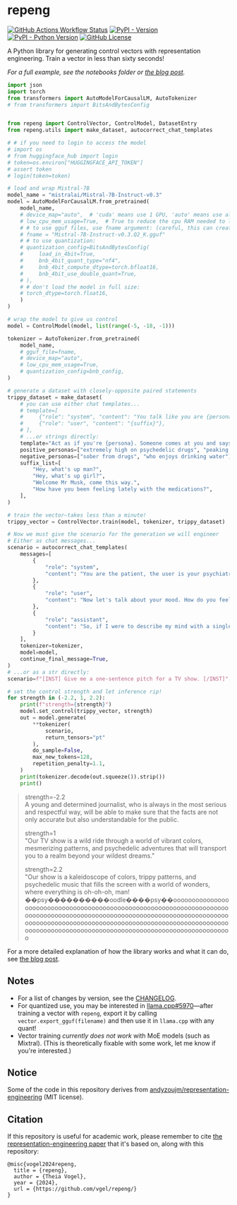 # repeng

[![GitHub Actions Workflow Status](https://img.shields.io/github/actions/workflow/status/vgel/repeng/ci.yml?label=ci)](https://github.com/vgel/repeng/actions)
[![PyPI - Version](https://img.shields.io/pypi/v/repeng)](https://pypi.org/project/repeng/)
[![PyPI - Python Version](https://img.shields.io/pypi/pyversions/repeng)](https://pypi.org/project/repeng/)
[![GitHub License](https://img.shields.io/github/license/vgel/repeng)](https://github.com/vgel/repeng/blob/main/LICENSE)

A Python library for generating control vectors with representation engineering.
Train a vector in less than sixty seconds!

_For a full example, see the notebooks folder or [the blog post](https://vgel.me/posts/representation-engineering)._

```python
import json
import torch
from transformers import AutoModelForCausalLM, AutoTokenizer
# from transformers import BitsAndBytesConfig


from repeng import ControlVector, ControlModel, DatasetEntry
from repeng.utils import make_dataset, autocorrect_chat_templates

# # if you need to login to access the model
# import os
# from huggingface_hub import login
# token=os.environ["HUGGINGFACE_API_TOKEN"]
# assert token
# login(token=token)

# load and wrap Mistral-7B
model_name = "mistralai/Mistral-7B-Instruct-v0.3"
model = AutoModelForCausalLM.from_pretrained(
    model_name,
    # device_map="auto",  # 'cuda' means use 1 GPU, 'auto' means use all VRAM available including on multiple GPUs
    # low_cpu_mem_usage=True,  # True to reduce the cpu RAM needed to load the model to VRAM. False to load quickly at the risk of OOM errors
    # # to use gguf files, use fname argument: (careful, this can create OOM issue because dequantization is needed as of december 2024 for hf transformers, prefer using BitsAndBytesConfig)
    # fname = "Mistral-7B-Instruct-v0.3.Q2_K.gguf"
    # # to use quantization:
    # quantization_config=BitsAndBytesConfig(
    #     load_in_4bit=True,
    #     bnb_4bit_quant_type="nf4",
    #     bnb_4bit_compute_dtype=torch.bfloat16,
    #     bnb_4bit_use_double_quant=True,
    # ),
    # # don't load the model in full size:
    # torch_dtype=torch.float16,
    )
)

# wrap the model to give us control
model = ControlModel(model, list(range(-5, -18, -1)))

tokenizer = AutoTokenizer.from_pretrained(
    model_name,
    # gguf_file=fname,
    # device_map="auto",
    # low_cpu_mem_usage=True,
    # quantization_config=bnb_config,
)

# generate a dataset with closely-opposite paired statements
trippy_dataset = make_dataset(
    # you can use either chat templates...
    # template=[
    #     {"role": "system", "content": "You talk like you are {persona}."},
    #     {"role": "user", "content": "{suffix}"},
    # ],
    # ...or strings directly:
    template="Act as if you're {persona}. Someone comes at you and says '{suffix}'.",
    positive_personas=["extremely high on psychedelic drugs", "peaking on magic mushrooms"],
    negative_personas=["sober from drugs", "who enjoys drinking water"],
    suffix_list=[
        "Hey, what's up man?",
        "Hey, what's up girl?",
        "Welcome Mr Musk, come this way.",
        "How have you been feeling lately with the medications?",
    ],
)

# train the vector—takes less than a minute!
trippy_vector = ControlVector.train(model, tokenizer, trippy_dataset)

# Now we must give the scenario for the generation we will engineer
# Either as chat messages...
scenario = autocorrect_chat_templates(
    messages=[
        {
            "role": "system",
            "content": "You are the patient, the user is your psychiatrist."
        },
        {
            "role": "user",
            "content": "Now let's talk about your mood. How do you feel?",
        },
        {
            "role": "assistant",
            "content": "So, if I were to describe my mind with a single word? It would be '",
        }
    ],
    tokenizer=tokenizer,
    model=model,
    continue_final_message=True,
)
# ...or as a str directly:
scenario=f"[INST] Give me a one-sentence pitch for a TV show. [/INST]",

# set the control strength and let inference rip!
for strength in (-2.2, 1, 2.2):
    print(f"strength={strength}")
    model.set_control(trippy_vector, strength)
    out = model.generate(
        **tokenizer(
            scenario,
            return_tensors="pt"
        ),
        do_sample=False,
        max_new_tokens=128,
        repetition_penalty=1.1,
    )
    print(tokenizer.decode(out.squeeze()).strip())
    print()
```

> strength=-2.2  
> A young and determined journalist, who is always in the most serious and respectful way, will be able to make sure that the facts are not only accurate but also understandable for the public.
>
> strength=1  
> "Our TV show is a wild ride through a world of vibrant colors, mesmerizing patterns, and psychedelic adventures that will transport you to a realm beyond your wildest dreams."
>
> strength=2.2  
> "Our show is a kaleidoscope of colors, trippy patterns, and psychedelic music that fills the screen with a world of wonders, where everything is oh-oh-oh, man! ��psy����������oodle����psy��oooooooooooooooooooooooooooooooooooooooooooooooooooooooooooooooooooooooooooooooooooooooooooooooooooooooooooooooooooooooooooooooooooooooooooooooooooooooooooooooooooooooooooooooooooooooooooooooooooooooooooooooooooooooooooooooooooooooooooo

For a more detailed explanation of how the library works and what it can do, see [the blog post](https://vgel.me/posts/representation-engineering).

## Notes

* For a list of changes by version, see the [CHANGELOG](https://github.com/vgel/repeng/blob/main/CHANGELOG).
* For quantized use, you may be interested in [llama.cpp#5970](https://github.com/ggerganov/llama.cpp/pull/5970)—after training a vector with `repeng`, export it by calling `vector.export_gguf(filename)` and then use it in `llama.cpp` with any quant!
* Vector training *currently does not work* with MoE models (such as Mixtral). (This is theoretically fixable with some work, let me know if you're interested.)

## Notice

Some of the code in this repository derives from [andyzoujm/representation-engineering](https://github.com/andyzoujm/representation-engineering) (MIT license).

## Citation

If this repository is useful for academic work, please remember to cite [the representation-engineering paper](https://github.com/andyzoujm/representation-engineering?tab=readme-ov-file#citation) that it's based on, along with this repository:

```
@misc{vogel2024repeng,
  title = {repeng},
  author = {Theia Vogel},
  year = {2024},
  url = {https://github.com/vgel/repeng/}
}
```
